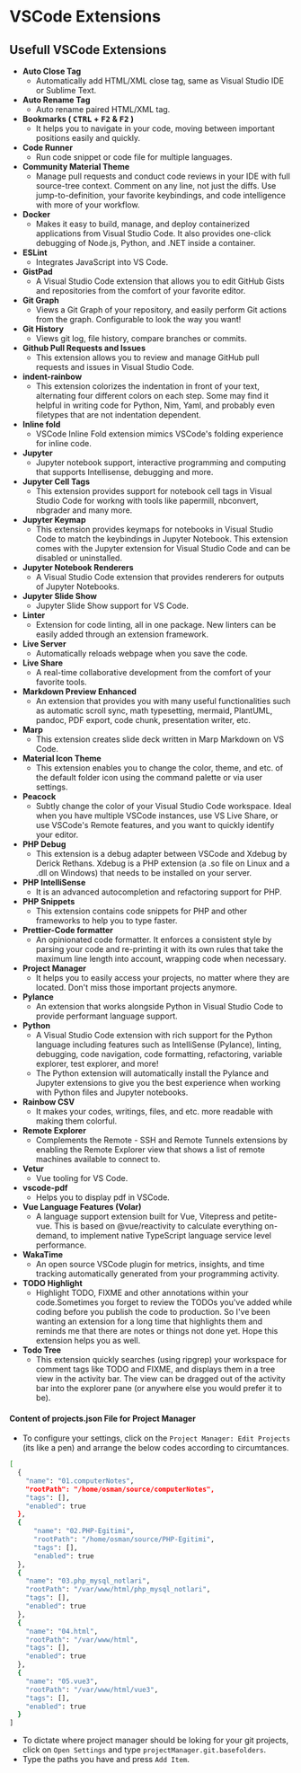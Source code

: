 # VSCode Extensions

## Usefull VSCode Extensions

- **Auto Close Tag**
  - Automatically add HTML/XML close tag, same as Visual Studio IDE or Sublime Text.
- **Auto Rename Tag**
  - Auto rename paired HTML/XML tag.
- **Bookmarks ( <kbd>CTRL</kbd> + <kbd>F2</kbd> & <kbd>F2</kbd> )**
  - It helps you to navigate in your code, moving between important positions easily and quickly.
- **Code Runner**
  - Run code snippet or code file for multiple languages.
- **Community Material Theme**
  - Manage pull requests and conduct code reviews in your IDE with full source-tree context. Comment on any line, not just the diffs. Use jump-to-definition, your favorite keybindings, and code intelligence with more of your workflow.
- **Docker**
  - Makes it easy to build, manage, and deploy containerized applications from Visual Studio Code. It also provides one-click debugging of Node.js, Python, and .NET inside a container.
- **ESLint**
  - Integrates JavaScript into VS Code.
- **GistPad**
  - A Visual Studio Code extension that allows you to edit GitHub Gists and repositories from the comfort of your favorite editor.
- **Git Graph**
  - Views a Git Graph of your repository, and easily perform Git actions from the graph. Configurable to look the way you want!
- **Git History**
  - Views git log, file history, compare branches or commits.
- **Github Pull Requests and Issues**
  - This extension allows you to review and manage GitHub pull requests and issues in Visual Studio Code.
- **indent-rainbow**
  - This extension colorizes the indentation in front of your text, alternating four different colors on each step. Some may find it helpful in writing code for Python, Nim, Yaml, and probably even filetypes that are not indentation dependent.
- **Inline fold**
  - VSCode Inline Fold extension mimics VSCode's folding experience for inline code.
- **Jupyter**
  - Jupyter notebook support, interactive programming and computing that supports Intellisense, debugging and more.
- **Jupyter Cell Tags**
  - This extension provides support for notebook cell tags in Visual Studio Code for workng with tools like papermill, nbconvert, nbgrader and many more.
- **Jupyter Keymap**
  - This extension provides keymaps for notebooks in Visual Studio Code to match the keybindings in Jupyter Notebook. This extension comes with the Jupyter extension for Visual Studio Code and can be disabled or uninstalled.
- **Jupyter Notebook Renderers**
  - A Visual Studio Code extension that provides renderers for outputs of Jupyter Notebooks.
- **Jupyter Slide Show**
  - Jupyter Slide Show support for VS Code.
- **Linter**
  - Extension for code linting, all in one package. New linters can be easily added through an extension framework.
- **Live Server**
  - Automatically reloads webpage when you save the code.
- **Live Share**
  - A real-time collaborative development from the comfort of your favorite tools.
- **Markdown Preview Enhanced**
  - An extension that provides you with many useful functionalities such as automatic scroll sync, math typesetting, mermaid, PlantUML, pandoc, PDF export, code chunk, presentation writer, etc.
- **Marp**
  - This extension creates slide deck written in Marp Markdown on VS Code.
- **Material Icon Theme**
  - This extension enables you to change the color, theme, and etc. of the default folder icon using the command palette or via user settings.
- **Peacock**
  - Subtly change the color of your Visual Studio Code workspace. Ideal when you have multiple VSCode instances, use VS Live Share, or use VSCode's Remote features, and you want to quickly identify your editor.
- **PHP Debug**
  - This extension is a debug adapter between VSCode and Xdebug by Derick Rethans. Xdebug is a PHP extension (a .so file on Linux and a .dll on Windows) that needs to be installed on your server.
- **PHP IntelliSense**
  - It is an advanced autocompletion and refactoring support for PHP.
- **PHP Snippets**
  - This extension contains code snippets for PHP and other frameworks to help you to type faster.
- **Prettier-Code formatter**
  - An opinionated code formatter. It enforces a consistent style by parsing your code and re-printing it with its own rules that take the maximum line length into account, wrapping code when necessary.
- **Project Manager**
  - It helps you to easily access your projects, no matter where they are located. Don't miss those important projects anymore.
- **Pylance**
  - An extension that works alongside Python in Visual Studio Code to provide performant language support.
- **Python**
  - A Visual Studio Code extension with rich support for the Python language including features such as IntelliSense (Pylance), linting, debugging, code navigation, code formatting, refactoring, variable explorer, test explorer, and more!
  - The Python extension will automatically install the Pylance and Jupyter extensions to give you the best experience when working with Python files and Jupyter notebooks.
- **Rainbow CSV**
  - It makes your codes, writings, files, and etc. more readable with making them colorful.
- **Remote Explorer**
  - Complements the Remote - SSH and Remote Tunnels extensions by enabling the Remote Explorer view that shows a list of remote machines available to connect to.
- **Vetur**
  - Vue tooling for VS Code.
- **vscode-pdf**
  - Helps you to display pdf in VSCode.
- **Vue Language Features (Volar)**
  - A language support extension built for Vue, Vitepress and petite-vue. This is based on @vue/reactivity to calculate everything on-demand, to implement native TypeScript language service level performance.
- **WakaTime**
  - An open source VSCode plugin for metrics, insights, and time tracking automatically generated from your programming activity.
- **TODO Highlight**
  - Highlight TODO, FIXME and other annotations within your code.Sometimes you forget to review the TODOs you've added while coding before you publish the code to production. So I've been wanting an extension for a long time that highlights them and reminds me that there are notes or things not done yet. Hope this extension helps you as well.
- **Todo Tree**
  - This extension quickly searches (using ripgrep) your workspace for comment tags like TODO and FIXME, and displays them in a tree view in the activity bar. The view can be dragged out of the activity bar into the explorer pane (or anywhere else you would prefer it to be).

#### Content of projects.json File for Project Manager

- To configure your settings, click on the `Project Manager: Edit Projects` (its like a pen) and arrange the below codes according to circumtances.

```BASH
[
  {
    "name": "01.computerNotes",
    "rootPath": "/home/osman/source/computerNotes",
    "tags": [],
    "enabled": true
  },
  {
      "name": "02.PHP-Egitimi",
      "rootPath": "/home/osman/source/PHP-Egitimi",
      "tags": [],
      "enabled": true
  },
  {
    "name": "03.php_mysql_notlari",
    "rootPath": "/var/www/html/php_mysql_notlari",
    "tags": [],
    "enabled": true
  },
  {
    "name": "04.html",
    "rootPath": "/var/www/html",
    "tags": [],
    "enabled": true
  },
  {
    "name": "05.vue3",
    "rootPath": "/var/www/html/vue3",
    "tags": [],
    "enabled": true
  }
]
```

- To dictate where project manager should be loking for your git projects, click on `Open Settings` and type `projectManager.git.basefolders`.
- Type the paths you have and press `Add Item`.
